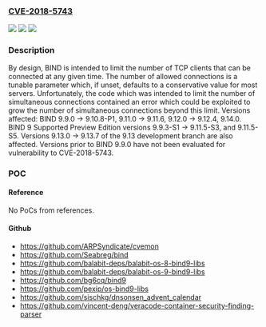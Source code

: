 ### [CVE-2018-5743](https://cve.mitre.org/cgi-bin/cvename.cgi?name=CVE-2018-5743)
![](https://img.shields.io/static/v1?label=Product&message=BIND%209&color=blue)
![](https://img.shields.io/static/v1?label=Version&message=BIND%209BIND%209.9.0%20-%3E%209.10.8-P1%2C%209.11.0%20-%3E%209.11.6%2C%209.12.0%20-%3E%209.12.4%2C%209.14.0.%20BIND%209%20Supported%20Preview%20Edition%20versions%209.9.3-S1%20-%3E%209.11.5-S3%2C%20and%209.11.5-S5.%20Versions%209.13.0%20-%3E%209.13.7%20of%20the%209.13%20development%20branch%20are%20also%20affected.%20Versions%20prior%20to%20BIND%209.9.0%20have%20not%20been%20evaluated%20for%20vulnerability%20to%20CVE-2018-5743.%20&color=brighgreen)
![](https://img.shields.io/static/v1?label=Vulnerability&message=By%20exploiting%20the%20failure%20to%20limit%20simultaneous%20TCP%20connections%2C%20an%20attacker%20can%20deliberately%20exhaust%20the%20pool%20of%20file%20descriptors%20available%20to%20named%2C%20potentially%20affecting%20network%20connections%20and%20the%20management%20of%20files%20such%20as%20log%20files%20or%20zone%20journal%20files.%20%20In%20cases%20where%20the%20named%20process%20is%20not%20limited%20by%20OS-enforced%20per-process%20limits%2C%20this%20could%20additionally%20potentially%20lead%20to%20exhaustion%20of%20all%20available%20free%20file%20descriptors%20on%20that%20system.&color=brighgreen)

### Description

By design, BIND is intended to limit the number of TCP clients that can be connected at any given time. The number of allowed connections is a tunable parameter which, if unset, defaults to a conservative value for most servers. Unfortunately, the code which was intended to limit the number of simultaneous connections contained an error which could be exploited to grow the number of simultaneous connections beyond this limit. Versions affected: BIND 9.9.0 -> 9.10.8-P1, 9.11.0 -> 9.11.6, 9.12.0 -> 9.12.4, 9.14.0. BIND 9 Supported Preview Edition versions 9.9.3-S1 -> 9.11.5-S3, and 9.11.5-S5. Versions 9.13.0 -> 9.13.7 of the 9.13 development branch are also affected. Versions prior to BIND 9.9.0 have not been evaluated for vulnerability to CVE-2018-5743.

### POC

#### Reference
No PoCs from references.

#### Github
- https://github.com/ARPSyndicate/cvemon
- https://github.com/Seabreg/bind
- https://github.com/balabit-deps/balabit-os-8-bind9-libs
- https://github.com/balabit-deps/balabit-os-9-bind9-libs
- https://github.com/bg6cq/bind9
- https://github.com/pexip/os-bind9-libs
- https://github.com/sischkg/dnsonsen_advent_calendar
- https://github.com/vincent-deng/veracode-container-security-finding-parser


